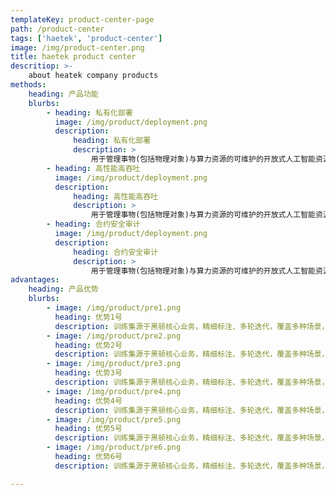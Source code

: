 ```yaml
---
templateKey: product-center-page
path: /product-center
tags: ['haetek', 'product-center']
image: /img/product-center.png
title: haetek product center
descritiop: >-
    about heatek company products
methods:
    heading: 产品功能
    blurbs:
        - heading: 私有化部署
          image: /img/product/deployment.png
          description:
              heading: 私有化部署
              description: >
                  用于管理事物(包括物理对象)与算力资源的可维护的开放式人工智能资源整合平台。可嫁接各类实体及传感设备，借助核心算法平台，开发者可以自主开发各式各样的面向事物的智能化应用，涉及诸如家居、餐饮、仓储、能源、娱乐、医疗、健身、自动化等应用场景。让AI塑造生活，让万物以更聪明、更透彻的方式互联。
        - heading: 高性能高吞吐
          image: /img/product/deployment.png
          description:
              heading: 高性能高吞吐
              description: >
                  用于管理事物(包括物理对象)与算力资源的可维护的开放式人工智能资源整合平台。可嫁接各类实体 及传感设备，借助核心算法平台，开发者可以自主开发各式各样的面向事物的智能化应用，涉及诸如家居、餐饮、仓储、能源、娱乐、医疗、健身、自动化等应用场景。让AI塑造生活，让万物以更聪明、更透彻的方式互联。
        - heading: 合约安全审计
          image: /img/product/deployment.png
          description:
              heading: 合约安全审计
              description: >
                  用于管理事物(包括物理对象)与算力资源的可维护的开放式人工智能资源整合平台。可嫁接各类实体 及传感设备，借助核心算法平台，开发者可以自主开发各式各样的面向事物的智能化应用，涉及诸如家居、餐饮、仓储、能源、娱乐、医疗、健身、自动化等应用场景。让AI塑造生活，让万物以更聪明、更透彻的方式互联。
advantages:
    heading: 产品优势
    blurbs:
        - image: /img/product/pre1.png
          heading: 优势1号
          description: 训练集源于黑顿核心业务，精细标注、多轮迭代，覆盖多种场景，服务更可靠
        - image: /img/product/pre2.png
          heading: 优势2号
          description: 训练集源于黑顿核心业务，精细标注、多轮迭代，覆盖多种场景，服务更可靠
        - image: /img/product/pre3.png
          heading: 优势3号
          description: 训练集源于黑顿核心业务，精细标注、多轮迭代，覆盖多种场景，服务更可靠
        - image: /img/product/pre4.png
          heading: 优势4号
          description: 训练集源于黑顿核心业务，精细标注、多轮迭代，覆盖多种场景，服务更可靠
        - image: /img/product/pre5.png
          heading: 优势5号
          description: 训练集源于黑顿核心业务，精细标注、多轮迭代，覆盖多种场景，服务更可靠
        - image: /img/product/pre6.png
          heading: 优势6号
          description: 训练集源于黑顿核心业务，精细标注、多轮迭代，覆盖多种场景，服务更可靠

---
```

